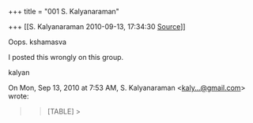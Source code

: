 +++
title = "001 S. Kalyanaraman"

+++
[[S. Kalyanaraman	2010-09-13, 17:34:30 [Source](https://groups.google.com/g/bvparishat/c/OgSD-BVjtGo)]]



Oops. kshamasva  

I posted this wrongly on this group.

  

kalyan

  

On Mon, Sep 13, 2010 at 7:53 AM, S. Kalyanaraman \<[kaly...@gmail.com]()\> wrote:  

> 
> > 
> > [TABLE] >
> 
> > 


